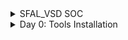 
<details>
  <Summary> SFAL_VSD SOC</summary>

  This project is to create an SOC from specifications to netlist.
</details>
<details>
  <Summary> Day 0: Tools Installation</summary>

  All the instructions for installation of required tools can be found here:
  - **System Check**
    - 6GB RAM, 50 GB HDD
    - Ubuntu 20.04+
    - 4vCPU
    
  **TOOL CHECK**
  - **Yosys**
    - $ sudo apt-get update
    - $ git clone https://github.com/YosysHQ/yosys.git
    - $ cd yosys
    - $ sudo apt install make (If make is not installed please install it) 
    - $ sudo apt-get install build-essential clang bison flex \
          libreadline-dev gawk tcl-dev libffi-dev git \
          graphviz xdot pkg-config python3 libboost-system-dev \
          libboost-python-dev libboost-filesystem-dev zlib1g-dev
    - $ make config-gcc
    - $ make 
    - $ sudo make install   
  - **Iverilog** - Steps to install iverilog
    - sudo apt-get update
    - sudo apt-get install iverilog
  - **GTKWAVE** - Steps to install gtkwave
    - sudo apt-get update
    - sudo apt install gtkwave
  - **ngspice** - After downloading the tarball from https://sourceforge.net/projects/ngspice/files/ to a local directory, unpack it using:
    - $ tar -zxvf ngspice-37.tar.gz
    - $ cd ngspice-37
    - $ mkdir release
    - $ cd release
    - $ ../configure  --with-x --with-readline=yes --disable-debug
    - $ make
    - $ sudo make install
  - **magic**
    - $ sudo apt-get install m4
    - $ sudo apt-get install tcsh
    - $ sudo apt-get install csh
    - $ sudo apt-get install libx11-dev
    - $ sudo apt-get install tcl-dev tk-dev
    - $ sudo apt-get install libcairo2-dev
    - $ sudo apt-get install mesa-common-dev libglu1-mesa-dev
    - $ sudo apt-get install libncurses-dev
    - git clone https://github.com/RTimothyEdwards/magic
    - cd magic
    - ./configure
    - make
    - make install

</details>
